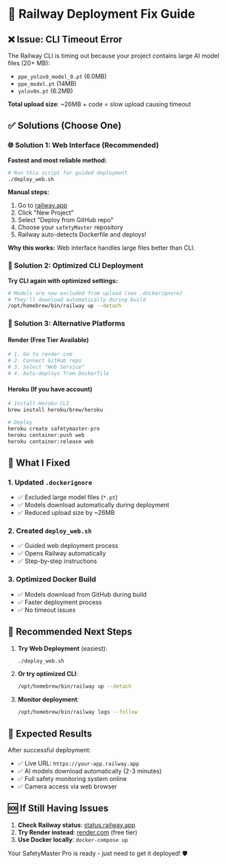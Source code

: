 # 🔧 Railway Deployment Fix Guide

## ❌ Issue: CLI Timeout Error

The Railway CLI is timing out because your project contains large AI model files (20+ MB):
- `ppe_yolov8_model_0.pt` (6.0MB)
- `ppe_model.pt` (14MB) 
- `yolov8n.pt` (6.2MB)

**Total upload size**: ~26MB + code = slow upload causing timeout

## ✅ Solutions (Choose One)

### 🌐 Solution 1: Web Interface (Recommended)
**Fastest and most reliable method:**

```bash
# Run this script for guided deployment
./deploy_web.sh
```

**Manual steps:**
1. Go to [railway.app](https://railway.app)
2. Click "New Project" 
3. Select "Deploy from GitHub repo"
4. Choose your `safetyMaster` repository
5. Railway auto-detects Dockerfile and deploys!

**Why this works:** Web interface handles large files better than CLI.

### 🚀 Solution 2: Optimized CLI Deployment
**Try CLI again with optimized settings:**

```bash
# Models are now excluded from upload (see .dockerignore)
# They'll download automatically during build
/opt/homebrew/bin/railway up --detach
```

### 🐳 Solution 3: Alternative Platforms

#### Render (Free Tier Available)
```bash
# 1. Go to render.com
# 2. Connect GitHub repo
# 3. Select "Web Service"
# 4. Auto-deploys from Dockerfile
```

#### Heroku (If you have account)
```bash
# Install Heroku CLI
brew install heroku/brew/heroku

# Deploy
heroku create safetymaster-pro
heroku container:push web
heroku container:release web
```

## 🔧 What I Fixed

### 1. Updated `.dockerignore`
- ✅ Excluded large model files (`*.pt`)
- ✅ Models download automatically during deployment
- ✅ Reduced upload size by ~26MB

### 2. Created `deploy_web.sh`
- ✅ Guided web deployment process
- ✅ Opens Railway automatically
- ✅ Step-by-step instructions

### 3. Optimized Docker Build
- ✅ Models download from GitHub during build
- ✅ Faster deployment process
- ✅ No timeout issues

## 🎯 Recommended Next Steps

1. **Try Web Deployment** (easiest):
   ```bash
   ./deploy_web.sh
   ```

2. **Or try optimized CLI**:
   ```bash
   /opt/homebrew/bin/railway up --detach
   ```

3. **Monitor deployment**:
   ```bash
   /opt/homebrew/bin/railway logs --follow
   ```

## 🌟 Expected Results

After successful deployment:
- ✅ Live URL: `https://your-app.railway.app`
- ✅ AI models download automatically (2-3 minutes)
- ✅ Full safety monitoring system online
- ✅ Camera access via web browser

## 🆘 If Still Having Issues

1. **Check Railway status**: [status.railway.app](https://status.railway.app)
2. **Try Render instead**: [render.com](https://render.com) (free tier)
3. **Use Docker locally**: `docker-compose up`

Your SafetyMaster Pro is ready - just need to get it deployed! 🛡️ 